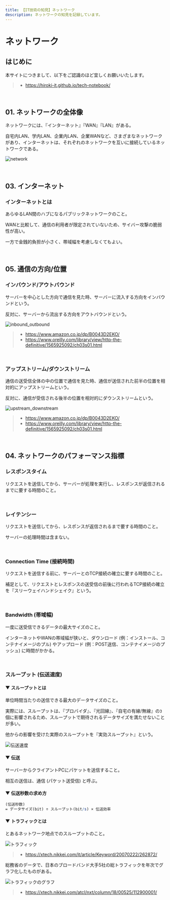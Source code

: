 ```yaml
---
title: 【IT技術の知見】ネットワーク
description: ネットワークの知見を記録しています。
---
```


# ネットワーク

## はじめに

本サイトにつきまして、以下をご認識のほど宜しくお願いいたします。

> - https://hiroki-it.github.io/tech-notebook/

<br>

## 01. ネットワークの全体像

ネットワークには、『インターネット』『WAN』『LAN』がある。

自宅内LAN、学内LAN、企業内LAN、企業WANなど、さまざまなネットワークがあり、インターネットは、それぞれのネットワークを互いに接続しているネットワークである。

![network](https://raw.githubusercontent.com/hiroki-it/tech-notebook-images/master/images/network.png)

<br>

## 03. インターネット

### インターネットとは

あらゆるLAN間のハブになるパブリックネットワークのこと。

WANと比較して、通信の利用者が限定されていないため、サイバー攻撃の脆弱性が高い。

一方で金銭的負担が小さく、帯域幅を考慮しなくてもよい。

<br>

## 05. 通信の方向/位置

### インバウンド/アウトバウンド

サーバーを中心とした方向で通信を見た時、サーバーに流入する方向をインバウンドという。

反対に、サーバーから流出する方向をアウトバウンドという。

![inbound_outbound](https://raw.githubusercontent.com/hiroki-it/tech-notebook-images/master/images/inbound_outbound.png)


> - https://www.amazon.co.jp/dp/B0043D2EKO/
> - https://www.oreilly.com/library/view/http-the-definitive/1565925092/ch03s01.html

<br>

### アップストリーム/ダウンストリーム

通信の送受信全体の中の位置で通信を見た時、通信が送信された前半の位置を相対的にアップストリームという。

反対に、通信が受信される後半の位置を相対的にダウンストリームという。

![upstream_downstream](https://raw.githubusercontent.com/hiroki-it/tech-notebook-images/master/images/upstream_downstream.png)


> - https://www.amazon.co.jp/dp/B0043D2EKO/
> - https://www.oreilly.com/library/view/http-the-definitive/1565925092/ch03s01.html

<br>

## 04. ネットワークのパフォーマンス指標

### レスポンスタイム

リクエストを送信してから、サーバーが処理を実行し、レスポンスが返信されるまでに要する時間のこと。

<br>

### レイテンシー

リクエストを送信してから、レスポンスが返信されるまで要する時間のこと。

サーバーの処理時間は含まない。

<br>

### Connection Time (接続時間)

リクエストを送信する前に、サーバーとのTCP接続の確立に要する時間のこと。

補足として、リクエストとレスポンスの送受信の前後に行われるTCP接続の確立を『スリーウェイハンドシェイク』という。

<br>

### Bandwidth (帯域幅)

一度に送受信できるデータの最大サイズのこと。

インターネットやWANの帯域幅が狭いと、ダウンロード (例：インストール、コンテナイメージのプル) やアップロード (例：POST送信、コンテナイメージのプッシュ) に時間がかかる。

<br>

### スループット (伝送速度)

#### ▼ スループットとは

単位時間当たりの送信できる最大のデータサイズのこと。

実際には、スループットは、『プロバイダ』、『光回線』、『自宅の有線/無線』の`3`個に影響されるため、スループットで期待されるデータサイズを満たせないことが多い。

他からの影響を受けた実際のスループットを『実効スループット』という。

![伝送速度](https://raw.githubusercontent.com/hiroki-it/tech-notebook-images/master/images/伝送速度.png)

#### ▼ 伝送

サーバーからクライアントPCにパケットを送信すること。

相互の送信は、通信 (パケット送受信) と呼ぶ。

#### ▼ 伝送秒数の求め方

```mathematica
(伝送秒数)
= データサイズ(bit) ÷ スループット(bit/s) × 伝送効率
```

#### ▼ トラフィックとは

とあるネットワーク地点でのスループットのこと。

![トラフィック](https://raw.githubusercontent.com/hiroki-it/tech-notebook-images/master/images/トラフィック.png)

> - https://xtech.nikkei.com/it/article/Keyword/20070222/262872/

総務省のデータで、日本のブロードバンド大手5社の総トラフィックを年次でグラフ化したものがある。

![トラフィックのグラフ](https://raw.githubusercontent.com/hiroki-it/tech-notebook-images/master/images/トラフィックのグラフ.png)

> - https://xtech.nikkei.com/atcl/nxt/column/18/00525/112900001/

<br>
